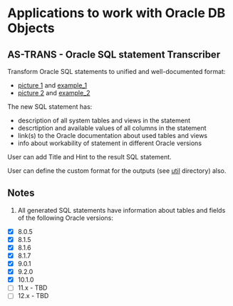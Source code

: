 Applications to work with Oracle DB Objects
===========================================

AS-TRANS - Oracle SQL statement Transcriber
-------------------------------------------

Transform Oracle SQL statements to unified and well-documented format:
* [picture 1](as_trans/as_trans_picture_01.png) and [example_1](as_trans/as_trans_example_01.txt) 
* [picture 2](as_trans/as_trans_picture_02.png) and [example_2](as_trans/as_trans_example_02.txt) 

The new SQL statement has: 
* description of all system tables and views in the statement
* descrtiption and available values of all columns in the statement
* link(s) to the Oracle documentation about used tables and views
* info about workability of statement in different Oracle versions

User can add Title and Hint to the result SQL statement.

User can define the custom format for the outputs (see [util](as_trans/util) directory) also.

Notes
-----
1. All generated SQL statements have information about tables and fields of the following Oracle versions:
  - [x] 8.0.5 
  - [x] 8.1.5 
  - [x] 8.1.6 
  - [x] 8.1.7 
  - [x] 9.0.1
  - [x] 9.2.0
  - [x] 10.1.0
  - [ ] 11.x - TBD
  - [ ] 12.x - TBD
